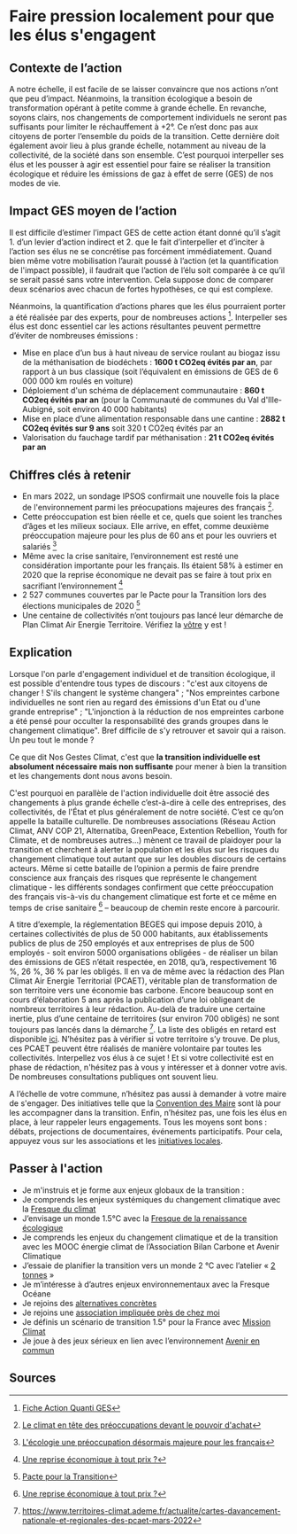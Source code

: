 # Faire pression localement pour que les élus s'engagent

## Contexte de l’action

A notre échelle, il est facile de se laisser convaincre que nos actions n’ont que peu d’impact. Néanmoins, la transition écologique a besoin de 
transformation opérant à petite comme à grande échelle. En revanche, soyons clairs, nos changements de comportement individuels ne seront pas suffisants 
pour limiter le réchauffement à +2°. Ce n’est donc pas aux citoyens de porter l’ensemble du poids de la transition. Cette dernière doit également avoir lieu à plus grande 
échelle, notamment au niveau de la collectivité, de la société dans son ensemble. C’est pourquoi interpeller ses élus et les pousser à agir est essentiel 
pour faire se réaliser la transition écologique et réduire les émissions de gaz à effet de serre (GES) de nos modes de vie.

## Impact GES moyen de l’action

Il est difficile d’estimer l’impact GES de cette action étant donné qu’il s’agit 1. d’un levier d’action indirect et 2. que le fait d’interpeller et d’inciter
à l’action ses élus ne se concrétise pas forcément immédiatement. Quand bien même votre mobilisation l’aurait poussé à l’action (et la quantification de 
l'impact possible), il faudrait que l’action de l’élu soit comparée à ce qu’il se serait passé sans votre intervention. Cela suppose donc de comparer deux 
scénarios avec chacun de fortes hypothèses, ce qui est complexe. 

Néanmoins, la quantification d’actions phares que les élus pourraient porter a été réalisée par des experts, pour de nombreuses actions [^1]. Interpeller ses
élus est donc essentiel car les actions résultantes peuvent permettre d’éviter de nombreuses émissions :
- Mise en place d’un bus à haut niveau de service roulant au biogaz issu de la méthanisation de biodéchets : **1600 t CO2eq évités par an**, par rapport à un 
bus classique (soit l’équivalent en émissions de GES de 6 000 000 km roulés en voiture)
- Déploiement d'un schéma de déplacement communautaire : **860 t CO2eq évités par an** (pour la Communauté de communes du Val d'Ille-Aubigné, soit environ 
40 000 habitants)
- Mise en place d’une alimentation responsable dans une cantine : **2882 t CO2eq évités sur 9 ans** soit 320 t CO2eq évités par an
- Valorisation du fauchage tardif par méthanisation : **21 t CO2eq évités par an**

## Chiffres clés à retenir

- En mars 2022, un sondage IPSOS confirmait une nouvelle fois la place de l'environnement parmi les préocupations majeures des français [^2]. 
- Cette préoccupation est bien réelle et ce, quels que soient les tranches d’âges et les milieux sociaux. Elle arrive, en effet, comme deuxième préoccupation majeure pour les plus de 60 ans et pour les ouvriers et salariés [^3]
- Même avec la crise sanitaire, l’environnement est resté une considération importante pour les français. Ils étaient 58% à estimer en 2020 que la reprise 
économique ne devait pas se faire à tout prix en sacrifiant l’environnement [^4]
- 2 527 communes couvertes par le Pacte pour la Transition lors des élections municipales de 2020 [^5]
- Une centaine de collectivités n’ont toujours pas lancé leur démarche de Plan Climat Air Energie Territoire. Vérifiez la [vôtre](https://www.territoires-climat.ademe.fr/ressource/642-232)
y est !


## Explication

Lorsque l'on parle d'engagement individuel et de transition écologique, il est possible d'entendre tous types de discours : "c'est aux citoyens de changer ! S'ils changent le système changera" ; "Nos empreintes carbone individuelles ne sont rien au regard des émissions d'un Etat ou d'une grande entreprise" ; "L'injonction à la réduction de nos empreintes carbone a été pensé pour occulter la responsabilité des grands groupes dans le changement climatique". Bref difficile de s'y retrouver et savoir qui a raison. Un peu tout le monde ?

Ce que dit Nos Gestes Climat, c'est que **la transition individuelle est absolument nécessaire mais non suffisante** pour mener à bien la transition et les changements dont nous avons besoin. 

C'est pourquoi en parallèle de l'action individuelle doit être associé des changements à plus grande échelle c’est-à-dire à celle des entreprises, des collectivités, de l'État et plus généralement de notre société. C’est ce qu’on appelle la bataille culturelle. De nombreuses associations (Réseau Action Climat, ANV COP 21, Alternatiba, GreenPeace, Extention Rebellion, Youth for Climate, et de nombreuses autres…) mènent ce travail de plaidoyer pour la transition et cherchent à alerter la population  et les élus sur les risques du changement climatique tout autant que sur les doubles discours de certains acteurs. Même si cette bataille de l’opinion a permis de faire prendre conscience aux français des risques que représente le changement climatique - les différents sondages confirment que cette préoccupation des français vis-à-vis du changement climatique est forte et ce même en temps de crise sanitaire [^4] – beaucoup de chemin reste encore à parcourir.

A titre d’exemple, la réglementation BEGES qui impose depuis 2010, à certaines collectivités de plus de 50 000 habitants, aux établissements publics de plus de 250 
employés et aux entreprises de plus de 500 employés - soit environ 5000 organisations obligées - de réaliser un bilan des émissions de GES  n’était 
respectée, en 2018, qu’à, respectivement 16 %, 26 %, 36 % par les obligés. Il en va de même avec la rédaction des Plan Climat Air Energie Territorial 
(PCAET), véritable plan de transformation de son territoire vers une économie bas carbone. Encore beaucoup sont en cours d’élaboration 5 ans après la 
publication d’une loi obligeant de nombreux territoires à leur rédaction. Au-delà de traduire une certaine inertie, plus d’une centaine de territoires 
(sur environ 700 obligés) ne sont toujours pas lancés dans la démarche [^6]. La liste des obligés en retard est disponible 
[ici](https://www.ecologie.gouv.fr/sites/default/files/PCAET%20non%20lance%CC%81s_mars_2020.pdf). 
N’hésitez pas à vérifier si votre territoire s’y trouve. De plus, ces PCAET peuvent être réalisés de manière volontaire par toutes les collectivités. 
Interpellez vos élus à ce sujet ! Et si votre collectivité est en phase de rédaction, n'hésitez pas à vous y intéresser et à donner votre avis. De 
nombreuses consultations publiques ont souvent lieu. 

A l’échelle de votre commune, n’hésitez pas aussi à demander à votre maire de s'engager. Des initiatives telle que la [Convention des Maire](https://www.conventiondesmaires.eu/fr/) sont là pour
les accompagner dans la transition. Enfin, n’hésitez pas, une fois les élus en place, à leur rappeler leurs engagements. Tous les moyens sont bons : débats, 
projections de documentaires, événements participatifs. Pour cela, appuyez vous sur
les associations et les [initiatives locales](https://alternatiba.eu/une-nouvelle-plateforme-pour-promouvoir-la-transition/). 


## Passer à l'action

-	Je m'instruis et je forme aux enjeux globaux de la transition :
  -	Je comprends les enjeux systémiques du changement climatique avec la [Fresque du climat](https://fresqueduclimat.org/)
  -	J’envisage un monde 1.5°C avec la [Fresque de la renaissance écologique](https://www.renaissanceecologique.fr/)
  -	Je comprends les enjeux du changement climatique et de la transition avec les MOOC énergie climat de l’Association Bilan Carbone et Avenir Climatique 
  -	J’essaie de planifier la transition vers un monde 2 °C avec l’atelier « [2 tonnes](https://www.2tonnes.org/) »
  -	Je m’intéresse à d’autres enjeux environnementaux avec la Fresque Océane
-	Je rejoins des [alternatives concrètes](https://alternatiba.eu/une-nouvelle-plateforme-pour-promouvoir-la-transition/)
-	Je rejoins une [association impliquée près de chez moi](https://reseauactionclimat.org/association/associations-membres/)
-	Je définis un scénario de transition 1.5° pour la France avec [Mission Climat](http://mission-climat.io/)
-	Je joue à des jeux sérieux en lien avec l’environnement [Avenir en commun](https://enjeuxcommuns.fr/)


## Sources

[^1]: [Fiche Action Quanti GES](https://www.bilans-ges.ademe.fr/fr/ressource/fiche-action-list/index/siGras/1)
[^2]: [Le climat en tête des préoccupations devant le pouvoir d'achat](https://www.ipsos.com/fr-fr/presidentielle-2022/enquete-electorale-vague-7)
[^3]: [L'écologie une préoccupation désormais majeure pour les français](https://www.lemonde.fr/politique/article/2019/09/16/l-ecologie-une-preoccupation-desormais-majeure-pour-les-francais_5510924_823448.html)
[^4]: [Une reprise économique à tout prix ?](https://www.ipsos.com/fr-fr/58-des-francais-estiment-que-la-reprise-economique-ne-doit-pas-se-faire-tout-prix-en-sacrifiant)  
[^5]: [Pacte pour la Transition](https://www.pacte-transition.org/#welcome)
[^6]: https://www.territoires-climat.ademe.fr/actualite/cartes-davancement-nationale-et-regionales-des-pcaet-mars-2022

